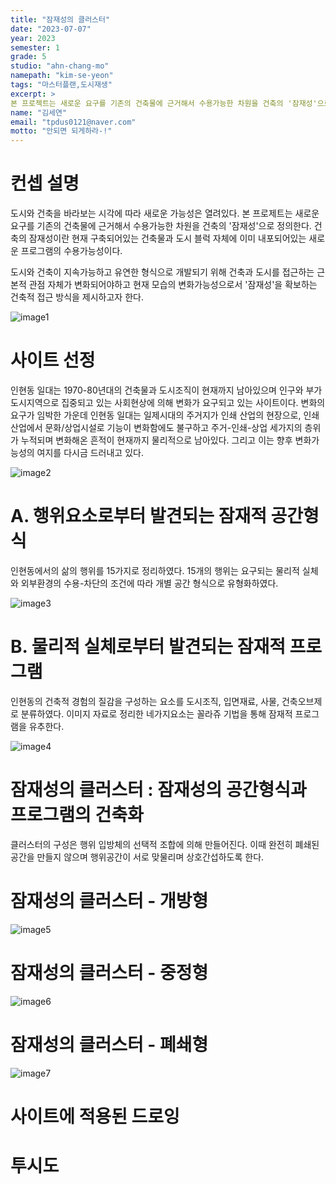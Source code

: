```yaml
---
title: "잠재성의 클러스터"
date: "2023-07-07"
year: 2023
semester: 1
grade: 5 
studio: "ahn-chang-mo"
namepath: "kim-se-yeon"
tags: "마스터플랜,도시재생"
excerpt: >
본 프로젝트는 새로운 요구를 기존의 건축물에 근거해서 수용가능한 차원을 건축의 '잠재성'으로 정의한다. 
name: "김세연"
email: "tpdus0121@naver.com"
motto: "안되면 되게하라-!"
---
```


# 컨셉 설명

도시와 건축을 바라보는 시각에 따라 새로운 가능성은 열려있다.
본 프로제트는 새로운 요구를 기존의 건축물에 근거해서 수용가능한 차원을 건축의 '잠재성'으로 정의한다.
건축의 잠재성이란 현재 구축되어있는 건축물과 도시 블럭 자체에 이미 내포되어있는 새로운 프로그램의 수용가능성이다.

도시와 건축이 지속가능하고 유연한 형식으로 개발되기 위해 건축과 도시를 접근하는 근본적 관점 자체가 변화되어야하고 현재 모습의 변화가능성으로서 '잠재성'을 확보하는 건축적 접근 방식을 제시하고자 한다.

![image1](/posts-images/2023_1_5_ahn-chang-mo_kim-se-yeon/image1.jpg)

# 사이트 선정

인현동 일대는 1970-80년대의 건축물과 도시조직이 현재까지 남아있으며 인구와 부가 도시지역으로 집중되고 있는 사회현상에 의해 변화가 요구되고 있는 사이트이다. 변화의 요구가 임박한 가운데 인현동 일대는 일제시대의 주거지가 인쇄 산업의 현장으로, 인쇄 산업에서 문화/상업시설로 기능이 변화함에도 불구하고 주거-인쇄-상업 세가지의 층위가 누적되며 변화해온 흔적이 현재까지 물리적으로 남아있다. 그리고 이는 향후 변화가능성의 여지를 다시금 드러내고 있다.

![image2](/posts-images/2023_1_5_ahn-chang-mo_kim-se-yeon/image2.jpg)

# A. 행위요소로부터 발견되는 잠재적 공간형식

인현동에서의 삶의 행위를 15가지로 정리하였다.
15개의 행위는 요구되는 물리적 실체와 외부환경의 수용-차단의 조건에 따라 개별 공간 형식으로 유형화하였다.

![image3](/posts-images/2023_1_5_ahn-chang-mo_kim-se-yeon/image3.jpg)

# B. 물리적 실체로부터 발견되는 잠재적 프로그램

인현동의 건축적 경험의 질감을 구성하는 요소를 도시조직, 입면재료, 사물, 건축오브제로 분류하였다. 이미지 자료로 정리한 네가지요소는 꼴라쥬 기법을 통해 잠재적 프로그램을 유추한다.

![image4](/posts-images/2023_1_5_ahn-chang-mo_kim-se-yeon/image4.jpg)

# 잠재성의 클러스터 : 잠재성의 공간형식과 프로그램의 건축화

클러스터의 구성은 행위 입방체의 선택적 조합에 의해 만들어진다.
이때 완전히 폐쇄된 공간을 만들지 않으며 행위공간이 서로 맞물리며 상호간섭하도록 한다.

# 잠재성의 클러스터 - 개방형

![image5](/posts-images/2023_1_5_ahn-chang-mo_kim-se-yeon/image5.jpg)

# 잠재성의 클러스터 - 중정형

![image6](/posts-images/2023_1_5_ahn-chang-mo_kim-se-yeon/image6.jpg)

# 잠재성의 클러스터 - 폐쇄형

![image7](/posts-images/2023_1_5_ahn-chang-mo_kim-se-yeon/image7.jpg)

# 사이트에 적용된 드로잉

# 투시도
